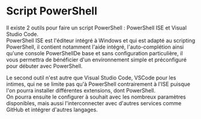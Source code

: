 # Script PowerShell

Il existe 2 outils pour faire un script PowerShell : PowerShell ISE et Visual Studio Code.  
PowerShell ISE est l'éditeur intégré à Windows et qui est adapté au scripting PowerShell, il contient notamment l'aide intégré, l'auto-complétion ainsi qu'une console PowerShellDe base et sans configuration particulière, il vous permettra de bénéficier d'un environnement simple et préconfiguré pour débuter avec PowerShell.

Le second outil n'est autre que Visual Studio Code, VSCode pour les intimes, qui ne se limite pas qu'à PowerShell contrairement à l'ISE puisque l'on pourra installer différentes extensions, dont PowerShell.  
On pourra ensuite le configurer à souhait avec les nombreux paramètres disponibles, mais aussi l'interconnecter avec d'autres services comme GitHub et intégrer d'autres langages.
